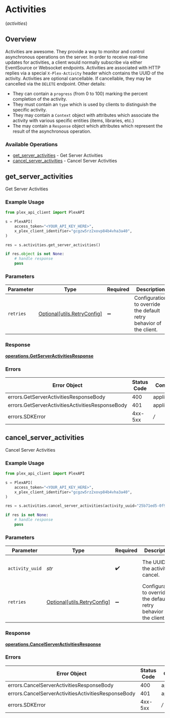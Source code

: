 # Activities
(*activities*)

## Overview

Activities are awesome. They provide a way to monitor and control asynchronous operations on the server. In order to receive real-time updates for activities, a client would normally subscribe via either EventSource or Websocket endpoints.
Activities are associated with HTTP replies via a special `X-Plex-Activity` header which contains the UUID of the activity.
Activities are optional cancellable. If cancellable, they may be cancelled via the `DELETE` endpoint. Other details:
- They can contain a `progress` (from 0 to 100) marking the percent completion of the activity.
- They must contain an `type` which is used by clients to distinguish the specific activity.
- They may contain a `Context` object with attributes which associate the activity with various specific entities (items, libraries, etc.)
- The may contain a `Response` object which attributes which represent the result of the asynchronous operation.


### Available Operations

* [get_server_activities](#get_server_activities) - Get Server Activities
* [cancel_server_activities](#cancel_server_activities) - Cancel Server Activities

## get_server_activities

Get Server Activities

### Example Usage

```python
from plex_api_client import PlexAPI

s = PlexAPI(
    access_token="<YOUR_API_KEY_HERE>",
    x_plex_client_identifier="gcgzw5rz2xovp84b4vha3a40",
)

res = s.activities.get_server_activities()

if res.object is not None:
    # handle response
    pass

```

### Parameters

| Parameter                                                           | Type                                                                | Required                                                            | Description                                                         |
| ------------------------------------------------------------------- | ------------------------------------------------------------------- | ------------------------------------------------------------------- | ------------------------------------------------------------------- |
| `retries`                                                           | [Optional[utils.RetryConfig]](../../models/utils/retryconfig.md)    | :heavy_minus_sign:                                                  | Configuration to override the default retry behavior of the client. |

### Response

**[operations.GetServerActivitiesResponse](../../models/operations/getserveractivitiesresponse.md)**

### Errors

| Error Object                                     | Status Code                                      | Content Type                                     |
| ------------------------------------------------ | ------------------------------------------------ | ------------------------------------------------ |
| errors.GetServerActivitiesResponseBody           | 400                                              | application/json                                 |
| errors.GetServerActivitiesActivitiesResponseBody | 401                                              | application/json                                 |
| errors.SDKError                                  | 4xx-5xx                                          | */*                                              |


## cancel_server_activities

Cancel Server Activities

### Example Usage

```python
from plex_api_client import PlexAPI

s = PlexAPI(
    access_token="<YOUR_API_KEY_HERE>",
    x_plex_client_identifier="gcgzw5rz2xovp84b4vha3a40",
)

res = s.activities.cancel_server_activities(activity_uuid="25b71ed5-0f9d-461c-baa7-d404e9e10d3e")

if res is not None:
    # handle response
    pass

```

### Parameters

| Parameter                                                           | Type                                                                | Required                                                            | Description                                                         | Example                                                             |
| ------------------------------------------------------------------- | ------------------------------------------------------------------- | ------------------------------------------------------------------- | ------------------------------------------------------------------- | ------------------------------------------------------------------- |
| `activity_uuid`                                                     | *str*                                                               | :heavy_check_mark:                                                  | The UUID of the activity to cancel.                                 | 25b71ed5-0f9d-461c-baa7-d404e9e10d3e                                |
| `retries`                                                           | [Optional[utils.RetryConfig]](../../models/utils/retryconfig.md)    | :heavy_minus_sign:                                                  | Configuration to override the default retry behavior of the client. |                                                                     |

### Response

**[operations.CancelServerActivitiesResponse](../../models/operations/cancelserveractivitiesresponse.md)**

### Errors

| Error Object                                        | Status Code                                         | Content Type                                        |
| --------------------------------------------------- | --------------------------------------------------- | --------------------------------------------------- |
| errors.CancelServerActivitiesResponseBody           | 400                                                 | application/json                                    |
| errors.CancelServerActivitiesActivitiesResponseBody | 401                                                 | application/json                                    |
| errors.SDKError                                     | 4xx-5xx                                             | */*                                                 |
